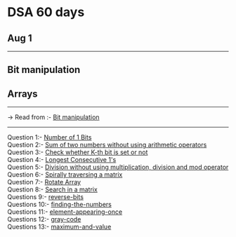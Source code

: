 # DSA 60 days 
## Aug 1 

<hr>

## Bit manipulation
## Arrays

<hr>
-> Read from :- <a href="https://www.geeksforgeeks.org/all-about-bit-manipulation/">Bit manipulation</a>
<hr>

Question 1:- <a href="https://practice.geeksforgeeks.org/problems/set-bits0143/1" > Number of 1 Bits</a><br>
Question 2:- <a href="https://practice.geeksforgeeks.org/problems/sum-of-two-numbers-without-using-arithmetic-operators/0/?fbclid=IwAR1A_1ONHs__SWLPe77raUMJWVLCGJfEC10MfZYupmjwGpneJV9eTo9K9l8" >Sum of two numbers without using arithmetic operators </a><br>
Question 3:- <a href="https://practice.geeksforgeeks.org/problems/check-whether-k-th-bit-is-set-or-not-1587115620/1" >Check whether K-th bit is set or not </a><br>
Question 4:- <a href="https://practice.geeksforgeeks.org/problems/longest-consecutive-1s-1587115620/1" > Longest Consecutive 1's</a><br>
Question 5:- <a href="https://practice.geeksforgeeks.org/problems/division-without-using-multiplication-division-and-mod-operator/0/" > Division without using multiplication, division and mod operator</a><br>
Question 6:- <a href="https://practice.geeksforgeeks.org/problems/spirally-traversing-a-matrix-1587115621/1" >Spirally traversing a matrix</a><br>
Question 7:- <a href="https://practice.geeksforgeeks.org/problems/rotate-array-by-n-elements-1587115621/1" > Rotate Array</a><br>
Question 8:- <a href="https://practice.geeksforgeeks.org/problems/search-in-a-matrix17201720/1" > Search in a matrix</a><br>
Questions 9:- <a href="https://practice.geeksforgeeks.org/problems/reverse-bits-1611130171/1">reverse-bits</a><br>
Questions 10:- <a href="https://practice.geeksforgeeks.org/problems/finding-the-numbers0215/1">finding-the-numbers</a><br>
Questions 11:- <a href="https://practice.geeksforgeeks.org/problems/element-appearing-once2552/1">element-appearing-once</a><br>
Questions 12:- <a href="https://practice.geeksforgeeks.org/problems/gray-code-1611215248/1/">gray-code</a><br>
Questions 13:- <a href="https://practice.geeksforgeeks.org/problems/maximum-and-value-1587115620/1">maximum-and-value</a><br>
